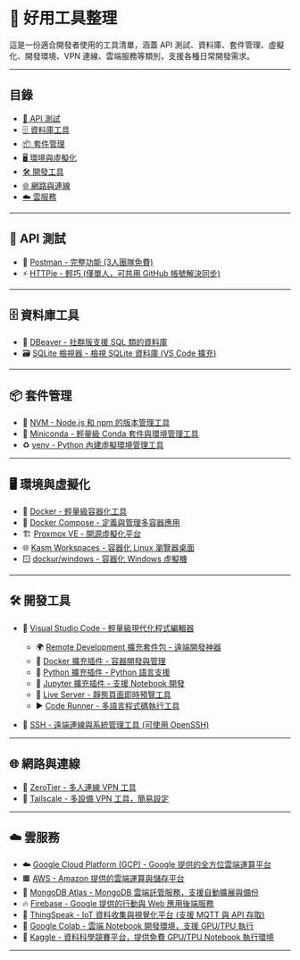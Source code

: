 # 🔧 好用工具整理

這是一份適合開發者使用的工具清單，涵蓋 API 測試、資料庫、套件管理、虛擬化、開發環境、VPN 連線、雲端服務等類別，支援各種日常開發需求。

---

## 目錄

- [🔌 API 測試](#🔌-api-測試)
- [🗄️ 資料庫工具](#🗄️-資料庫工具)
- [📦 套件管理](#📦-套件管理)
- [🖥️ 環境與虛擬化](#🖥️-環境與虛擬化)
- [🛠️ 開發工具](#🛠️-開發工具)
- [🌐 網路與連線](#🌐-網路與連線)
- [☁️ 雲服務](#☁️-雲服務)

---

## 🔌 API 測試

- 🧪 [Postman - 完整功能 (3人團隊免費)](https://www.postman.com/)  
- ⚡ [HTTPie - 輕巧 (僅單人，可共用 GitHub 帳號解決同步)](https://httpie.io/)

---

## 🗄️ 資料庫工具

- 🐬 [DBeaver - 社群版支援 SQL 類的資料庫](https://dbeaver.io/)  
- 🗃️ [SQLite 檢視器 - 檢視 SQLite 資料庫 (VS Code 擴充)](https://marketplace.visualstudio.com/items?itemName=qwtel.sqlite-viewer)

---

## 📦 套件管理

- 🔄 [NVM - Node.js 和 npm 的版本管理工具](https://github.com/nvm-sh/nvm)  
- 🐍 [Miniconda - 輕量級 Conda 套件與環境管理工具](https://docs.conda.io/en/latest/miniconda.html)  
- ♻️ [venv - Python 內建虛擬環境管理工具](https://docs.python.org/3/library/venv.html)

---

## 🖥️ 環境與虛擬化

- 🐳 [Docker - 輕量級容器化工具](https://www.docker.com/)  
- 🧩 [Docker Compose - 定義與管理多容器應用](https://docs.docker.com/compose/)  
- 🏗️ [Proxmox VE - 開源虛擬化平台](https://www.proxmox.com/en/proxmox-ve)  
- 🌐 [Kasm Workspaces - 容器化 Linux 瀏覽器桌面](https://kasmweb.com/)  
- 🪟 [dockur/windows - 容器化 Windows 虛擬機](https://github.com/dockur/windows)

---

## 🛠️ 開發工具

- 🧠 [Visual Studio Code - 輕量級現代化程式編輯器](https://code.visualstudio.com/)  
  - 🌍 [Remote Development 擴充套件包 - 遠端開發神器](https://marketplace.visualstudio.com/items?itemName=ms-vscode-remote.vscode-remote-extensionpack)  
  - 🐳 [Docker 擴充插件 - 容器開發與管理](https://marketplace.visualstudio.com/items?itemName=ms-azuretools.vscode-docker)  
  - 🐍 [Python 擴充插件 - Python 語言支援](https://marketplace.visualstudio.com/items?itemName=ms-python.python)  
  - 📓 [Jupyter 擴充插件 - 支援 Notebook 開發](https://marketplace.visualstudio.com/items?itemName=ms-toolsai.jupyter)  
  - 🔴 [Live Server - 靜態頁面即時預覽工具](https://marketplace.visualstudio.com/items?itemName=ritwickdey.LiveServer)  
  - ▶️ [Code Runner - 多語言程式碼執行工具](https://marketplace.visualstudio.com/items?itemName=formulahendry.code-runner)

- 🔐 [SSH - 遠端連線與系統管理工具 (可使用 OpenSSH)](https://www.openssh.com/)

---

## 🌐 網路與連線

- 🤝 [ZeroTier - 多人連線 VPN 工具](https://www.zerotier.com/)  
- 🔗 [Tailscale - 多設備 VPN 工具，簡易設定](https://tailscale.com/)

---

## ☁️ 雲服務

- ☁️ [Google Cloud Platform (GCP) - Google 提供的全方位雲端運算平台](https://cloud.google.com/)  
- 🟧 [AWS - Amazon 提供的雲端運算與儲存平台](https://aws.amazon.com/)  
- 🍃 [MongoDB Atlas - MongoDB 雲端託管服務，支援自動擴展與備份](https://www.mongodb.com/cloud/atlas)  
- 🔥 [Firebase - Google 提供的行動與 Web 應用後端服務](https://firebase.google.com/)  
- 📡 [ThingSpeak - IoT 資料收集與視覺化平台 (支援 MQTT 與 API 存取)](https://thingspeak.com/)  
- 📔 [Google Colab - 雲端 Notebook 開發環境，支援 GPU/TPU 執行](https://colab.research.google.com/)  
- 🧠 [Kaggle - 資料科學競賽平台，提供免費 GPU/TPU Notebook 執行環境](https://www.kaggle.com/)

---
